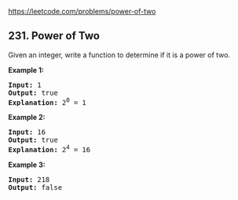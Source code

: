 https://leetcode.com/problems/power-of-two

## 231. Power of Two

<div><p>Given an integer, write a function to determine if it is a power of two.</p>
<p><strong>Example 1:</strong></p>
<pre><strong>Input:</strong> 1
<strong>Output:</strong> true 
<strong>Explanation: </strong>2<sup>0</sup> = 1
</pre>
<p><strong>Example 2:</strong></p>
<pre><strong>Input:</strong> 16
<strong>Output:</strong> true
<strong>Explanation: </strong>2<sup>4</sup> = 16</pre>
<p><strong>Example 3:</strong></p>
<pre><strong>Input:</strong> 218
<strong>Output:</strong> false</pre>
</div>
